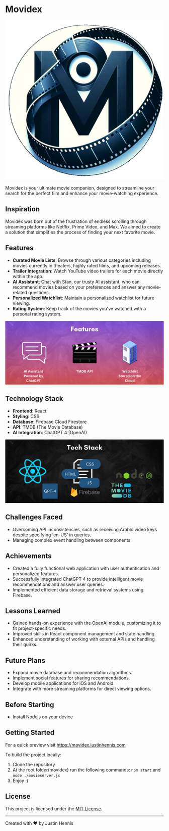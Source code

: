 # Movidex

![Movidex Logo](src/images/movidex.png)

Movidex is your ultimate movie companion, designed to streamline your search for the perfect film and enhance your movie-watching experience.

## Inspiration

Movidex was born out of the frustration of endless scrolling through streaming platforms like Netflix, Prime Video, and Max. We aimed to create a solution that simplifies the process of finding your next favorite movie.

## Features

- **Curated Movie Lists**: Browse through various categories including movies currently in theaters, highly rated films, and upcoming releases.
- **Trailer Integration**: Watch YouTube video trailers for each movie directly within the app.
- **AI Assistant**: Chat with Stan, our trusty AI assistant, who can recommend movies based on your preferences and answer any movie-related questions.
- **Personalized Watchlist**: Maintain a personalized watchlist for future viewing.
- **Rating System**: Keep track of the movies you've watched with a personal rating system.

![Feature Showcase](src/images/features.png)

## Technology Stack

- **Frontend**: React
- **Styling**: CSS
- **Database**: Firebase Cloud Firestore
- **API**: TMDB (The Movie Database)
- **AI Integration**: ChatGPT 4 (OpenAI)

![Tech Stack](src/images/techstack.png)

## Challenges Faced

- Overcoming API inconsistencies, such as receiving Arabic video keys despite specifying 'en-US' in queries.
- Managing complex event handling between components.

## Achievements

- Created a fully functional web application with user authentication and personalized features.
- Successfully integrated ChatGPT 4 to provide intelligent movie recommendations and answer user queries.
- Implemented efficient data storage and retrieval systems using Firebase.

## Lessons Learned

- Gained hands-on experience with the OpenAI module, customizing it to fit project-specific needs.
- Improved skills in React component management and state handling.
- Enhanced understanding of working with external APIs and handling their quirks.

## Future Plans

- Expand movie database and recommendation algorithms.
- Implement social features for sharing recommendations.
- Develop mobile applications for iOS and Android.
- Integrate with more streaming platforms for direct viewing options.

## Before Starting
- Install Nodejs on your device

## Getting Started
For a quick preview visit https://movidex.justinhennis.com

To build the project locally:
1. Clone the repository
2. At the root folder(movidex) run the following commands:
 `npm start` and `node ./movieserver.js` 
3. Enjoy :)

## License

This project is licensed under the [MIT License](LICENSE).

---

Created with ❤️ by Justin Hennis